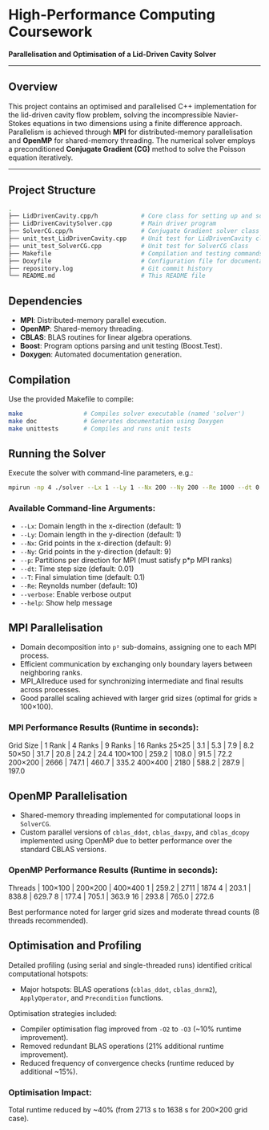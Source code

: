 # High-Performance Computing Coursework
**Parallelisation and Optimisation of a Lid-Driven Cavity Solver**

---

## Overview
This project contains an optimised and parallelised C++ implementation for the lid-driven cavity flow problem, solving the incompressible Navier-Stokes equations in two dimensions using a finite difference approach. Parallelism is achieved through **MPI** for distributed-memory parallelisation and **OpenMP** for shared-memory threading. The numerical solver employs a preconditioned **Conjugate Gradient (CG)** method to solve the Poisson equation iteratively.

---

## Project Structure
```bash
.
├── LidDrivenCavity.cpp/h            # Core class for setting up and solving the problem
├── LidDrivenCavitySolver.cpp        # Main driver program
├── SolverCG.cpp/h                   # Conjugate Gradient solver class with MPI/OpenMP support
├── unit_test_LidDrivenCavity.cpp    # Unit test for LidDrivenCavity class
├── unit_test_SolverCG.cpp           # Unit test for SolverCG class
├── Makefile                         # Compilation and testing commands
├── Doxyfile                         # Configuration file for documentation generation (Doxygen)
├── repository.log                   # Git commit history
└── README.md                        # This README file
```

## Dependencies
- **MPI**: Distributed-memory parallel execution.
- **OpenMP**: Shared-memory threading.
- **CBLAS**: BLAS routines for linear algebra operations.
- **Boost**: Program options parsing and unit testing (Boost.Test).
- **Doxygen**: Automated documentation generation.

## Compilation
Use the provided Makefile to compile:
```bash
make                 # Compiles solver executable (named 'solver')
make doc             # Generates documentation using Doxygen
make unittests       # Compiles and runs unit tests
```

## Running the Solver
Execute the solver with command-line parameters, e.g.:
```bash
mpirun -np 4 ./solver --Lx 1 --Ly 1 --Nx 200 --Ny 200 --Re 1000 --dt 0.005 --T 50 --p 2
```

### Available Command-line Arguments:
- `--Lx`: Domain length in the x-direction (default: 1)
- `--Ly`: Domain length in the y-direction (default: 1)
- `--Nx`: Grid points in the x-direction (default: 9)
- `--Ny`: Grid points in the y-direction (default: 9)
- `--p`: Partitions per direction for MPI (must satisfy p*p MPI ranks)
- `--dt`: Time step size (default: 0.01)
- `--T`: Final simulation time (default: 0.1)
- `--Re`: Reynolds number (default: 10)
- `--verbose`: Enable verbose output
- `--help`: Show help message

## MPI Parallelisation
- Domain decomposition into `p²` sub-domains, assigning one to each MPI process.
- Efficient communication by exchanging only boundary layers between neighboring ranks.
- MPI_Allreduce used for synchronizing intermediate and final results across processes.
- Good parallel scaling achieved with larger grid sizes (optimal for grids ≥ 100×100).

### MPI Performance Results (Runtime in seconds):
Grid Size | 1 Rank | 4 Ranks | 9 Ranks | 16 Ranks
25×25     | 3.1    | 5.3     | 7.9     | 8.2
50×50     | 31.7   | 20.8    | 24.2    | 24.4
100×100   | 259.2  | 108.0   | 91.5    | 72.2
200×200   | 2666   | 747.1   | 460.7   | 335.2
400×400   | 2180   | 588.2   | 287.9   | 197.0

## OpenMP Parallelisation
- Shared-memory threading implemented for computational loops in `SolverCG`.
- Custom parallel versions of `cblas_ddot`, `cblas_daxpy`, and `cblas_dcopy` implemented using OpenMP due to better performance over the standard CBLAS versions.

### OpenMP Performance Results (Runtime in seconds):
Threads | 100×100 | 200×200 | 400×400
1       | 259.2   | 2711    | 1874
4       | 203.1   | 838.8   | 629.7
8       | 177.4   | 705.1   | 363.9
16      | 293.8   | 765.0   | 272.6

Best performance noted for larger grid sizes and moderate thread counts (8 threads recommended).

## Optimisation and Profiling
Detailed profiling (using serial and single-threaded runs) identified critical computational hotspots:

- Major hotspots: BLAS operations (`cblas_ddot`, `cblas_dnrm2`), `ApplyOperator`, and `Precondition` functions.

Optimisation strategies included:
- Compiler optimisation flag improved from `-O2` to `-O3` (~10% runtime improvement).
- Removed redundant BLAS operations (21% additional runtime improvement).
- Reduced frequency of convergence checks (runtime reduced by additional ~15%).

### Optimisation Impact:
Total runtime reduced by ~40% (from 2713 s to 1638 s for 200×200 grid case).
